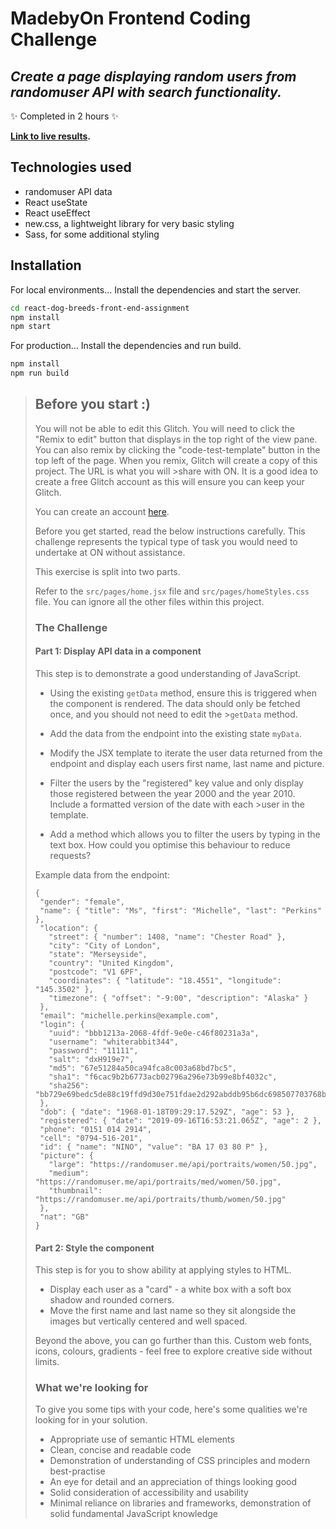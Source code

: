 # MadebyOn Frontend Coding Challenge
## _Create a page displaying random users from randomuser API with search functionality._
 ✨ Completed in 2 hours ✨
 
**[Link to live results](https://bykivi.com/random-user-search/).**

## Technologies used

- randomuser API data
- React useState
- React useEffect
- new.css, a lightweight library for very basic styling
- Sass, for some additional styling

## Installation

For local environments...
Install the dependencies and start the server.

```sh
cd react-dog-breeds-front-end-assignment
npm install
npm start
```

For production...
Install the dependencies and run build.
```sh
npm install
npm run build
```


>## Before you start :)
>
>You will not be able to edit this Glitch. You will need to click the "Remix to edit" button that displays in the top right of the view pane.
>You can also remix by clicking the "code-test-template" button in the top left of the page. When you remix, Glitch will create a copy of this project. The URL is what you will >share with ON. It is a good idea to create a free Glitch account as this will ensure you can keep your Glitch.
>
>You can create an account [here](https://glitch.com/signin).
>
>Before you get started, read the below instructions carefully. This challenge represents the typical type of task you would need to undertake at ON without assistance.
>
>This exercise is split into two parts.
>
>Refer to the `src/pages/home.jsx` file and `src/pages/homeStyles.css` file. You can ignore all the other files within this project.
>
>### The Challenge
>
>#### Part 1: Display API data in a component
>
>This step is to demonstrate a good understanding of JavaScript.
>
>- Using the existing `getData` method, ensure this is triggered when the component is rendered. The data should only be fetched once, and you should not need to edit the >`getData` method.
>- Add the data from the endpoint into the existing state `myData`.
>- Modify the JSX template to iterate the user data returned from the endpoint and display each users first name, last name and picture.
>
>- Filter the users by the "registered" key value and only display those registered between the year 2000 and the year 2010. Include a formatted version of the date with each >user in the template.
>- Add a method which allows you to filter the users by typing in the text box. How could you optimise this behaviour to reduce requests?
>
>Example data from the endpoint:
>
>```
>{
>  "gender": "female",
>  "name": { "title": "Ms", "first": "Michelle", "last": "Perkins" },
>  "location": {
>    "street": { "number": 1408, "name": "Chester Road" },
>    "city": "City of London",
>    "state": "Merseyside",
>    "country": "United Kingdom",
>    "postcode": "V1 6PF",
>    "coordinates": { "latitude": "18.4551", "longitude": "145.3502" },
>    "timezone": { "offset": "-9:00", "description": "Alaska" }
>  },
>  "email": "michelle.perkins@example.com",
>  "login": {
>    "uuid": "bbb1213a-2068-4fdf-9e0e-c46f80231a3a",
>    "username": "whiterabbit344",
>    "password": "11111",
>    "salt": "dxH919e7",
>    "md5": "67e51284a50ca94fca8c003a68bd7bc5",
>    "sha1": "f6cac9b2b6773acb02796a296e73b99e8bf4032c",
>    "sha256": "bb729e69bedc5de88c19ffd9d30e751fdae2d292abddb95b6dc698507703768b"
>  },
>  "dob": { "date": "1968-01-18T09:29:17.529Z", "age": 53 },
>  "registered": { "date": "2019-09-16T16:53:21.065Z", "age": 2 },
>  "phone": "0151 014 2914",
>  "cell": "0794-516-201",
>  "id": { "name": "NINO", "value": "BA 17 03 80 P" },
>  "picture": {
>    "large": "https://randomuser.me/api/portraits/women/50.jpg",
>    "medium": "https://randomuser.me/api/portraits/med/women/50.jpg",
>    "thumbnail": "https://randomuser.me/api/portraits/thumb/women/50.jpg"
>  },
>  "nat": "GB"
>}
>```
>
>#### Part 2: Style the component
>
>This step is for you to show ability at applying styles to HTML.
>
>- Display each user as a "card" - a white box with a soft box shadow and rounded corners.
>- Move the first name and last name so they sit alongside the images but vertically centered and well spaced.
>
>Beyond the above, you can go further than this. Custom web fonts, icons, colours, gradients - feel free to explore creative side without limits.
>
>### What we're looking for
>
>To give you some tips with your code, here's some qualities we're looking for in your solution.
>
>- Appropriate use of semantic HTML elements
>- Clean, concise and readable code
>- Demonstration of understanding of CSS principles and modern best-practise
>- An eye for detail and an appreciation of things looking good
>- Solid consideration of accessibility and usability
>- Minimal reliance on libraries and frameworks, demonstration of solid fundamental JavaScript knowledge
